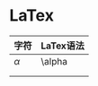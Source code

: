 # LaTex

| 字符     | LaTex语法 |
| -------- | --------- |
| $\alpha$ | \alpha    |
|          |           |
|          |           |


